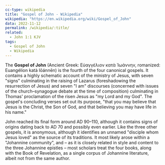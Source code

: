 ```yaml
---
cc-type: wikipedia
title: "Gospel of John - Wikipedia"
wikipedia: "https://en.wikipedia.org/wiki/Gospel_of_John"
data: 2022-11-12
permalink: /wikipedia/:title/
related:
  - John 1:1 KJV
tags:
  - Gospel of John
  - Wikipedia
---
```

The **Gospel of John** (Ancient Greek: Εὐαγγέλιον κατὰ Ἰωάννην, romanized: Euangélion katà Iōánnēn) is the fourth of the four canonical gospels. It contains a highly schematic account of the ministry of Jesus, with seven "signs" culminating in the raising of Lazarus (foreshadowing the resurrection of Jesus) and seven "I am" discourses (concerned with issues of the church–synagogue debate at the time of composition) culminating in Thomas' proclamation of the risen Jesus as "my Lord and my God". The gospel's concluding verses set out its purpose, "that you may believe that Jesus is the Christ, the Son of God, and that believing you may have life in his name."

John reached its final form around AD 90–110, although it contains signs of origins dating back to AD 70 and possibly even earlier. Like the three other gospels, it is anonymous, although it identifies an unnamed "disciple whom Jesus loved" as the source of its traditions. It most likely arose within a "Johannine community", and – as it is closely related in style and content to the three Johannine epistles – most scholars treat the four books, along with the Book of Revelation, as a single corpus of Johannine literature, albeit not from the same author.